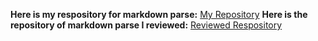 **Here is my respository for markdown parse:** 
[My Repository](markdownme)
**Here is the repository of markdown parse I reviewed:**
[Reviewed Respository](markdownthem)